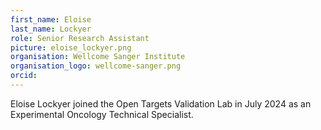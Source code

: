 ```yaml
---
first_name: Eloise
last_name: Lockyer
role: Senior Research Assistant
picture: eloise_lockyer.png
organisation: Wellcome Sanger Institute
organisation_logo: wellcome-sanger.png
orcid: 
---
```


Eloise Lockyer joined the Open Targets Validation Lab in July 2024 as an Experimental Oncology Technical Specialist. 
